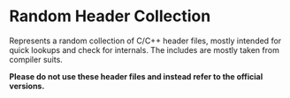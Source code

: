 Random Header Collection
========================
Represents a random collection of C/C++ header files, mostly intended for quick lookups and check for internals. The includes are mostly taken from compiler suits.

**Please do not use these header files and instead refer to the official versions.**